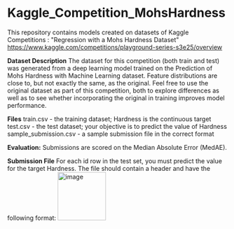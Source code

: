 # Kaggle_Competition_MohsHardness
This repository contains models created on datasets of Kaggle Competitions : "Regression with a Mohs Hardness Dataset"
https://www.kaggle.com/competitions/playground-series-s3e25/overview

**Dataset Description**
The dataset for this competition (both train and test) was generated from a deep learning model trained on the Prediction of Mohs Hardness with Machine Learning dataset. Feature distributions are close to, but not exactly the same, as the original. Feel free to use the original dataset as part of this competition, both to explore differences as well as to see whether incorporating the original in training improves model performance.

**Files**
train.csv - the training dataset; Hardness is the continuous target
test.csv - the test dataset; your objective is to predict the value of Hardness
sample_submission.csv - a sample submission file in the correct format

**Evaluation:**
Submissions are scored on the Median Absolute Error (MedAE). 

**Submission File**
For each id row in the test set, you must predict the value for the target Hardness. The file should contain a header and have the following format:
<img width="110" alt="image" src="https://github.com/Abhinandan57/Kaggle_Competition_MohsHardness/assets/26693264/96517f45-5d80-40f9-8ec7-28fadadc5a83">


